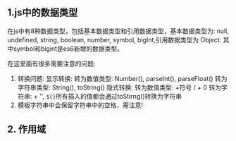 ## 1.js中的数据类型
在js中有8种数据类型，包括基本数据类型和引用数据类型，基本数据类型为: null, undefined, string, boolean, number, symbol, bigInt,引用数据类型为 Object. 其中symbol和bigint是es6新增的数据类型。

在这里面有很多需要注意的问题: 
1. 转换问题: 
    显示转换: 
        转为数值类型: Number(), parseInt(), parseFloat()
        转为字符串类型: String(), toString()
    隐式转换: 
        转为数值类型: +符号 / + 0
        转为字符串: + '', `${}`所有插入的值都会通过toStirng()转换为字符串
2. 模板字符串中会保留字符串中的空格，需注意!


## 2. 作用域